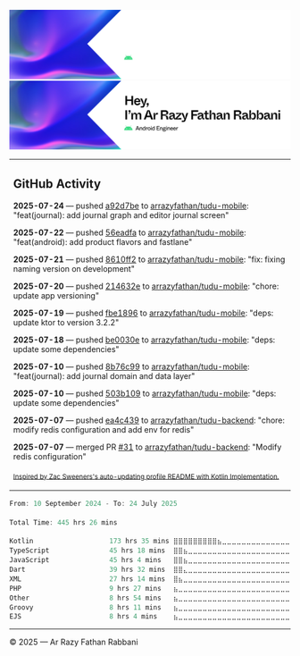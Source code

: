![Ar Razy Fathan Rabbani Banner](https://github.com/arrazyfathan/arrazyfathan/blob/main/media/banner-dark.png#gh-dark-mode-only)
![Ar Razy Fathan Rabbani Banner](https://github.com/arrazyfathan/arrazyfathan/blob/main/media/banner-light.png#gh-light-mode-only)

<table><tr><td valign="top" width="100%">    

## GitHub Activity

**2025-07-24** — pushed [a92d7be](https://github.com/arrazyfathan/tudu-mobile/commits/a92d7bea9ed6ae491d34a1debd8ecf8daeca3d4a) to [arrazyfathan/tudu-mobile](https://github.com/arrazyfathan/tudu-mobile): "feat(journal): add journal graph and editor journal screen"

**2025-07-22** — pushed [56eadfa](https://github.com/arrazyfathan/tudu-mobile/commits/56eadfabb00076c3719c59536420be1674044410) to [arrazyfathan/tudu-mobile](https://github.com/arrazyfathan/tudu-mobile): "feat(android): add product flavors and fastlane"

**2025-07-21** — pushed [8610ff2](https://github.com/arrazyfathan/tudu-mobile/commits/8610ff2cb8b44e246659eadb6666e4b2acc3444f) to [arrazyfathan/tudu-mobile](https://github.com/arrazyfathan/tudu-mobile): "fix: fixing naming version on development"

**2025-07-20** — pushed [214632e](https://github.com/arrazyfathan/tudu-mobile/commits/214632e17d5d3fcc43536807edff8f1341f13563) to [arrazyfathan/tudu-mobile](https://github.com/arrazyfathan/tudu-mobile): "chore: update app versioning"

**2025-07-19** — pushed [fbe1896](https://github.com/arrazyfathan/tudu-mobile/commits/fbe1896cdce59e327f81fa2cd0a9cba90e87f665) to [arrazyfathan/tudu-mobile](https://github.com/arrazyfathan/tudu-mobile): "deps: update ktor to version 3.2.2"

**2025-07-18** — pushed [be0030e](https://github.com/arrazyfathan/tudu-mobile/commits/be0030e2dd72349fa5113c32ab5f710b527a3b5f) to [arrazyfathan/tudu-mobile](https://github.com/arrazyfathan/tudu-mobile): "deps: update some dependencies"

**2025-07-10** — pushed [8b76c99](https://github.com/arrazyfathan/tudu-mobile/commits/8b76c99bfb1df389d5e86a6c9bd2d7c72d45cb10) to [arrazyfathan/tudu-mobile](https://github.com/arrazyfathan/tudu-mobile): "feat(journal): add journal domain and data layer"

**2025-07-10** — pushed [503b109](https://github.com/arrazyfathan/tudu-mobile/commits/503b109203235d795afcbaf26779b2954a226223) to [arrazyfathan/tudu-mobile](https://github.com/arrazyfathan/tudu-mobile): "deps: update some dependencies"

**2025-07-07** — pushed [ea4c439](https://github.com/arrazyfathan/tudu-backend/commits/ea4c439b207718025ac80eca3904eff0886b4905) to [arrazyfathan/tudu-backend](https://github.com/arrazyfathan/tudu-backend): "chore: modify redis configuration and add env for redis"

**2025-07-07** — merged PR [#31](https://github.com/arrazyfathan/tudu-backend/pull/31) to [arrazyfathan/tudu-backend](https://github.com/arrazyfathan/tudu-backend): "Modify redis configuration"
                
<sub><a href="https://github.com/ZacSweers/ZacSweers/">Inspired by Zac Sweeners's auto-updating profile README with Kotlin Implementation.</a></sub>
</table>

<!--START_SECTION:waka-->

```kotlin
From: 10 September 2024 - To: 24 July 2025

Total Time: 445 hrs 26 mins

Kotlin                   173 hrs 35 mins ⣿⣿⣿⣿⣿⣿⣿⣿⣿⣦⣀⣀⣀⣀⣀⣀⣀⣀⣀⣀⣀⣀⣀⣀⣀   38.21 %
TypeScript               45 hrs 18 mins  ⣿⣿⣦⣀⣀⣀⣀⣀⣀⣀⣀⣀⣀⣀⣀⣀⣀⣀⣀⣀⣀⣀⣀⣀⣀   09.97 %
JavaScript               45 hrs 4 mins   ⣿⣿⣦⣀⣀⣀⣀⣀⣀⣀⣀⣀⣀⣀⣀⣀⣀⣀⣀⣀⣀⣀⣀⣀⣀   09.92 %
Dart                     39 hrs 32 mins  ⣿⣿⣄⣀⣀⣀⣀⣀⣀⣀⣀⣀⣀⣀⣀⣀⣀⣀⣀⣀⣀⣀⣀⣀⣀   08.70 %
XML                      27 hrs 14 mins  ⣿⣦⣀⣀⣀⣀⣀⣀⣀⣀⣀⣀⣀⣀⣀⣀⣀⣀⣀⣀⣀⣀⣀⣀⣀   06.00 %
PHP                      9 hrs 27 mins   ⣦⣀⣀⣀⣀⣀⣀⣀⣀⣀⣀⣀⣀⣀⣀⣀⣀⣀⣀⣀⣀⣀⣀⣀⣀   02.08 %
Other                    8 hrs 54 mins   ⣦⣀⣀⣀⣀⣀⣀⣀⣀⣀⣀⣀⣀⣀⣀⣀⣀⣀⣀⣀⣀⣀⣀⣀⣀   01.96 %
Groovy                   8 hrs 11 mins   ⣦⣀⣀⣀⣀⣀⣀⣀⣀⣀⣀⣀⣀⣀⣀⣀⣀⣀⣀⣀⣀⣀⣀⣀⣀   01.80 %
EJS                      8 hrs 4 mins    ⣦⣀⣀⣀⣀⣀⣀⣀⣀⣀⣀⣀⣀⣀⣀⣀⣀⣀⣀⣀⣀⣀⣀⣀⣀   01.78 %
```

<!--END_SECTION:waka-->

---
© 2025 — Ar Razy Fathan Rabbani